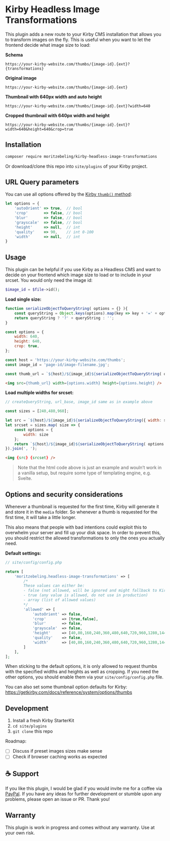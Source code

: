 # Kirby Headless Image Transformations

This plugin adds a new route to your Kirby CMS installation that allows you to transform images on the fly. This is useful when you want to let the frontend decide what image size to load:

**Schema**
```
https://your-kirby-website.com/thumbs/{image-id}.{ext}?{transformations}
```

**Original image**
```
https://your-kirby-website.com/thumbs/{image-id}.{ext}
```

**Thumbnail with 640px width and auto height**
```
https://your-kirby-website.com/thumbs/{image-id}.{ext}?width=640
```

**Cropped thumbnail with 640px width and height**
```
https://your-kirby-website.com/thumbs/{image-id}.{ext}?width=640&height=640&crop=true
```

## Installation

```bash
composer require moritzebeling/kirby-headless-image-transformations
```

Or download/clone this repo into `site/plugins` of your Kirby project.

## URL Query parameters

You can use all options offered by the [Kirby `thumb()` method](https://getkirby.com/docs/reference/objects/cms/file/thumb#options):

```js
let options = {
    'autoOrient' => true,  // bool
    'crop'       => false, // bool
    'blur'       => false, // bool
    'grayscale'  => false, // bool
    'height'     => null,  // int
    'quality'    => 90,    // int 0-100
    'width'      => null,  // int
}
```

## Usage

This plugin can be helpful if you use Kirby as a Headless CMS and want to decide on your frontend which image size to load or to include in your srcset. You would only need the image id:

```php
$image_id = $file->id();
```

**Load single size:**

```js
function serializeObjectToQueryString( options = {} ){
    const queryString = Object.keys(options).map(key => key + '=' + options[key]).join('&');
    return queryString ? '?' + queryString : '';
}

const options = {
    width: 640,
    height: 640,
    crop: true,
};

const host = 'https://your-kirby-website.com/thumbs';
const image_id = 'page-id/image-filename.jpg';

const thumb_url = `${host}/${image_id}${serializeObjectToQueryString( options )}`;
```
```html
<img src={thumb_url} width={options.width} height={options.height} />
```

**Load multiple widths for srcset:**

```js
// createQueryString, url_base, image_id same as in example above

const sizes = [240,480,960];

let src = `${host}/${image_id}${serializeObjectToQueryString({ width: sizes[0] })}`;
let srcset = sizes.map( size => {
    const options = {
        width: size
    };
    return `${host}/${image_id}${serializeObjectToQueryString( options )} ${size}w`;
}).join(', ');

```
```html
<img {src} {srcset} />
```

> Note that the html code above is just an example and wouln’t work in a vanilla setup, but require some type of templating engine, e.g. Svelte.

## Options and security considerations

Whenever a thumbnail is requested for the first time, Kirby will generate it and store it in the `media` folder. So whenever a thumb is requested for the first time, it will take a little longer.

This also means that people with bad intentions could exploit this to overwhelm your server and fill up your disk space. In order to prevent this, you should restrict the allowed transformations to only the ones you actually need.

**Default settings:**

```php
// site/config/config.php

return [
    'moritzebeling.headless-image-transformations' => [
        /*
        These values can either be:
        - false (not allowed, will be ignored and might fallback to Kirby's default settings)
        - true (any value is allowed, do not use in production)
        - array (list of allowed values)
        */
        'allowed' => [
            'autoOrient' => false,
            'crop'       => [true,false],
            'blur'       => false,
            'grayscale'  => false,
            'height'     => [40,80,160,240,360,480,640,720,960,1280,1440,1920,2560,3200],
            'quality'    => false,
            'width'      => [40,80,160,240,360,480,640,720,960,1280,1440,1920,2560,3200],
        ]
    ],
];
```

When sticking to the default options, it is only allowed to request thumbs with the specified widths and heights as well as cropping. If you need the other options, you should enable them via your `site/config/config.php` file.

You can also set some thumbnail option defaults for Kirby:
https://getkirby.com/docs/reference/system/options/thumbs

## Development

1. Install a fresh Kirby StarterKit
2. `cd site/plugins`
3. `git clone` this repo

Roadmap:
- [ ] Discuss if preset images sizes make sense
- [ ] Check if browser caching works as expected

## ☕️ Support

If you like this plugin, I would be glad if you would invite me for a coffee via [PayPal](http://more.moritzebeling.com/support).
If you have any ideas for further development or stumble upon any problems, please open an issue or PR. Thank you!

## Warranty

This plugin is work in progress and comes without any warranty. Use at your own risk.
